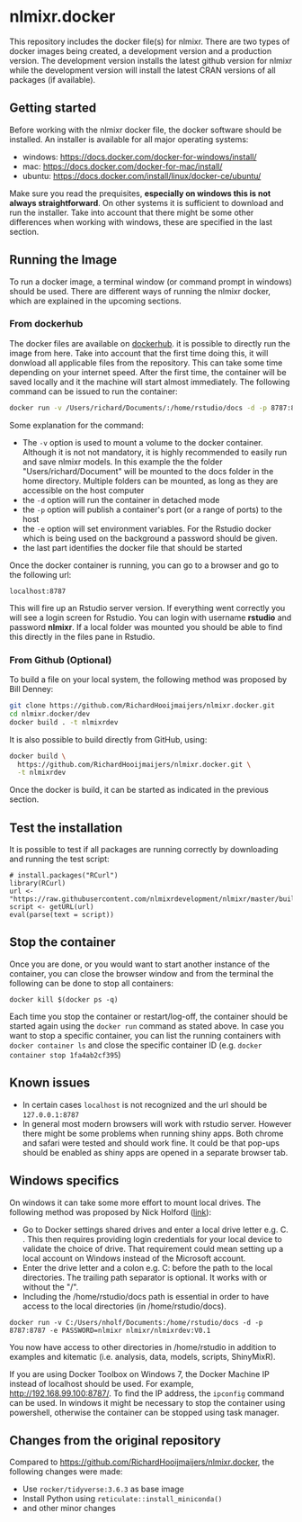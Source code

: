 # nlmixr.docker

This repository includes the docker file(s) for nlmixr. There are two types of docker images being created, a development version and a production version.
The development version installs the latest github version for nlmixr while the development version will install the latest CRAN versions of all packages (if available).

## Getting started

Before working with the nlmixr docker file, the docker software should be installed. An installer is available for all major operating systems:

- windows: <https://docs.docker.com/docker-for-windows/install/>
- mac: <https://docs.docker.com/docker-for-mac/install/>
- ubuntu: <https://docs.docker.com/install/linux/docker-ce/ubuntu/>

Make sure you read the prequisites, **especially on windows this is not always straightforward**. On other systems it is sufficient to download and run the installer.
Take into account that there might be some other differences when working with windows, these are specified in the last section.

## Running the Image

To run a docker image, a terminal window (or command prompt in windows) should be used. There are different ways of running the nlmixr docker, which are explained in the upcoming sections.

### From dockerhub

The docker files are available on [dockerhub](https://hub.docker.com/). it is possible to directly run the image from here.
Take into account that the first time doing this, it will donwload all applicable files from the repository. This can take some time depending on your internet speed. After the first time, the container will be saved locally and it the machine will start almost immediately.
The following command can be issued to run the container:

```bash
docker run -v /Users/richard/Documents/:/home/rstudio/docs -d -p 8787:8787 -e PASSWORD=nlmixr nlmixr/nlmixrdev:V0.2
```

Some explanation for the command:

- The `-v` option is used to mount a volume to the docker container. Although it is not not mandatory, it is highly recommended to easily run and save nlmixr models. In this example the the folder "Users/richard/Document" will be mounted to the docs folder in the home directory. Multiple folders can be mounted, as long as they are accessible on the host computer
- the `-d` option will run the container in detached mode
- the `-p` option will publish a container's port (or a range of ports) to the host
- the `-e` option will set environment variables. For the Rstudio docker which is being used on the background a password should be given.
- the last part identifies the docker file that should be started

Once the docker container is running, you can go to a browser and go to the following url:

`localhost:8787`

This will fire up an Rstudio server version. If everything went correctly you will see a login screen for Rstudio. You can login with username **rstudio** and password **nlmixr**. If a local folder was mounted you should be able to find this directly in the files pane in Rstudio.

### From Github (Optional)

To build a file on your local system, the following method was proposed by Bill Denney:

```bash
git clone https://github.com/RichardHooijmaijers/nlmixr.docker.git
cd nlmixr.docker/dev
docker build . -t nlmixrdev
```
It is also possible to build directly from GitHub, using:

```bash
docker build \
  https://github.com/RichardHooijmaijers/nlmixr.docker.git \
  -t nlmixrdev
```

Once the docker is build, it can be started as indicated in the previous section.

## Test the installation

It is possible to test if all packages are running correctly by downloading and running the test script:

```{r eval=FALSE}
# install.packages("RCurl")
library(RCurl)
url <- "https://raw.githubusercontent.com/nlmixrdevelopment/nlmixr/master/build/test_install.R"
script <- getURL(url)
eval(parse(text = script))
```

## Stop the container

Once you are done, or you would want to start another instance of the container, you can close the browser window and from the terminal the following can be done to stop all containers:

`docker kill $(docker ps -q)`

Each time you stop the container or restart/log-off, the container should be started again using the `docker run` command as stated above.
In case you want to stop a specific container, you can list the running containers with `docker container ls` and close the specific container ID (e.g. `docker container stop 1fa4ab2cf395`)

## Known issues

- In certain cases `localhost` is not recognized and the url should be `127.0.0.1:8787`
- In general most modern browsers will work with rstudio server. However there might be some problems when running shiny apps. Both chrome and safari were tested and should work fine. It could be that pop-ups should be enabled as shiny apps are opened in a separate browser tab.

## Windows specifics

On windows it can take some more effort to mount local drives. The following method was proposed by Nick Holford ([link](https://github.com/nlmixrdevelopment/nlmixr/issues/71#issuecomment-414675224)):

- Go to Docker settings shared drives and enter a local drive letter e.g. C. . This then requires providing login credentials for your local device to validate the choice of drive. That requirement could mean setting up a local account on Windows instead of the Microsoft account.
- Enter the drive letter and a colon e.g. C: before the path to the local directories. The trailing path separator is optional. It works with or without the "/".
- Including the /home/rstudio/docs path is essential in order to have access to the local directories (in /home/rstudio/docs).

`docker run -v C:/Users/nholf/Documents:/home/rstudio/docs -d -p 8787:8787 -e PASSWORD=nlmixr nlmixr/nlmixrdev:V0.1`

You now have access to other directories in /home/rstudio in addition to examples and kitematic (i.e. analysis, data, models, scripts, ShinyMixR).

If you are using Docker Toolbox on Windows 7, the Docker Machine IP instead of localhost should be used. For example, http://192.168.99.100:8787/. To find the IP address, the `ipconfig` command can be used. In windows it might be necessary to stop the container using powershell, otherwise the container can be stopped using task manager.

## Changes from the original repository
 
 Compared to <https://github.com/RichardHooijmaijers/nlmixr.docker>, the following changes were made:
 
 - Use `rocker/tidyverse:3.6.3` as base image
 - Install Python using `reticulate::install_miniconda()`
 - and other minor changes
